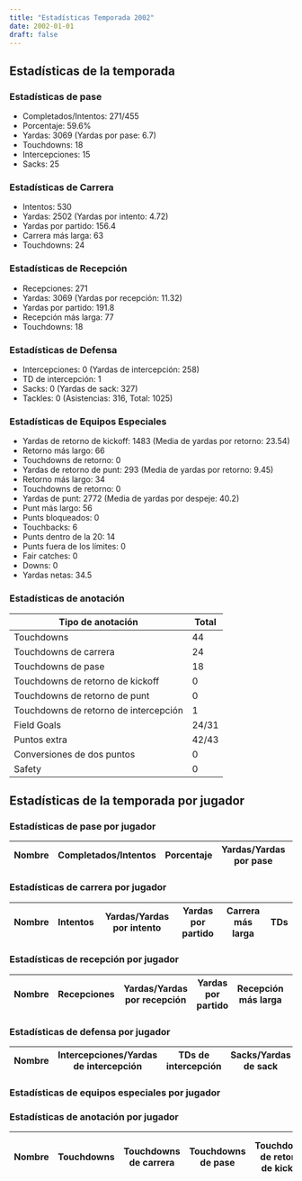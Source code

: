 ```yaml
---
title: "Estadísticas Temporada 2002"
date: 2002-01-01
draft: false
---
```


## Estadísticas de la temporada
### Estadísticas de pase
* Completados/Intentos: 271/455
* Porcentaje: 59.6%
* Yardas: 3069 (Yardas por pase: 6.7)
* Touchdowns: 18
* Intercepciones: 15
* Sacks: 25

### Estadísticas de Carrera
* Intentos: 530
* Yardas: 2502 (Yardas por intento: 4.72)
* Yardas por partido: 156.4
* Carrera más larga: 63
* Touchdowns: 24

### Estadísticas de Recepción
* Recepciones: 271
* Yardas: 3069 (Yardas por recepción: 11.32)
* Yardas por partido: 191.8
* Recepción más larga: 77
* Touchdowns: 18

### Estadísticas de Defensa
* Intercepciones: 0 (Yardas de intercepción: 258)
* TD de intercepción: 1
* Sacks: 0 (Yardas de sack: 327)
* Tackles: 0 (Asistencias: 316, Total: 1025)

### Estadísticas de Equipos Especiales
* Yardas de retorno de kickoff: 1483 (Media de yardas por retorno: 23.54)
* Retorno más largo: 66
* Touchdowns de retorno: 0
* Yardas de retorno de punt: 293 (Media de yardas por retorno: 9.45)
* Retorno más largo: 34
* Touchdowns de retorno: 0
* Yardas de punt: 2772 (Media de yardas por despeje: 40.2)
* Punt más largo: 56
* Punts bloqueados: 0
* Touchbacks: 6
* Punts dentro de la 20: 14
* Punts fuera de los límites: 0
* Fair catches: 0
* Downs: 0
* Yardas netas: 34.5

### Estadísticas de anotación
| Tipo de anotación | Total |
|-------------------|-------|
| Touchdowns | 44 |
| Touchdowns de carrera | 24 |
| Touchdowns de pase | 18 |
| Touchdowns de retorno de kickoff | 0 |
| Touchdowns de retorno de punt | 0 |
| Touchdowns de retorno de intercepción | 1 |
| Field Goals | 24/31 |
| Puntos extra | 42/43 |
| Conversiones de dos puntos | 0 |
| Safety | 0 |

## Estadísticas de la temporada por jugador
### Estadísticas de pase por jugador
| Nombre | Completados/Intentos | Porcentaje | Yardas/Yardas por pase | TDs | Intercepciones | Sacks |
|--------|----------------------|------------|------------------------|-----|----------------|-------|


### Estadísticas de carrera por jugador
| Nombre | Intentos | Yardas/Yardas por intento | Yardas por partido | Carrera más larga | TDs |
|--------|----------|--------------------------|--------------------|-------------------|-----|


### Estadísticas de recepción por jugador
| Nombre | Recepciones | Yardas/Yardas por recepción | Yardas por partido | Recepción más larga | TDs |
|--------|-------------|----------------------------|--------------------|---------------------|-----|


### Estadísticas de defensa por jugador
| Nombre | Intercepciones/Yardas de intercepción | TDs de intercepción | Sacks/Yardas de sack | Tackles/Asistencias/Total |
|--------|--------------------------------------|---------------------|-----------------------|--------------------------|


### Estadísticas de equipos especiales por jugador
<!-- Puedes agregar aquí tablas para KickoffReturn, PuntReturn, Punting, Kicking si lo necesitas -->

### Estadísticas de anotación por jugador
| Nombre | Touchdowns | Touchdowns de carrera | Touchdowns de pase | Touchdowns de retorno de kickoff | Touchdowns de retorno de punt | Touchdowns de retorno de intercepción | Field Goals | Puntos extra | Conversiones de dos puntos | Safety |
|--------|------------|----------------|---------------------|----------------------------------|-------------------------------|----------------------------------|------------|--------------|--------------------------|--------|
